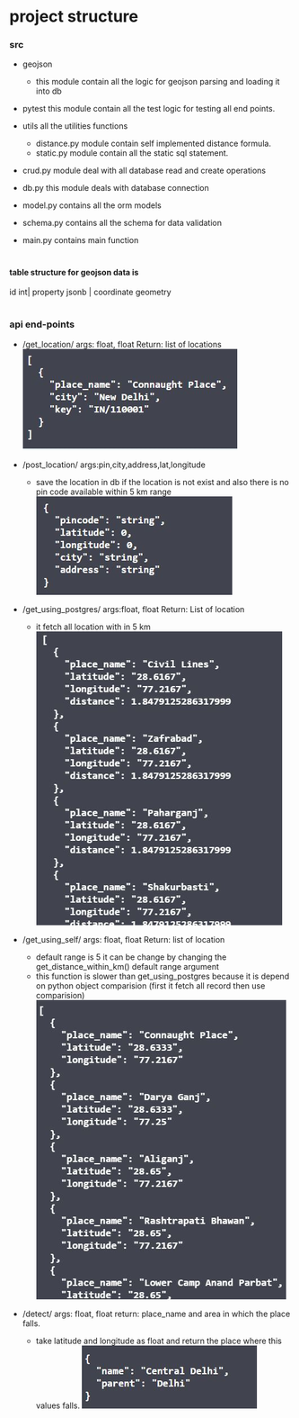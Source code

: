 # project structure
 ### src
 * geojson
    * this module contain all the logic for geojson parsing and loading it into 
    db
 * pytest this module contain all the test logic for testing all end points.
 
 * utils all the utilities functions
    * distance.py module contain self implemented distance 
    formula.
    * static.py module contain all the static sql statement.
 
 * crud.py module deal with all database read and create operations
 * db.py this module deals with database connection
 * model.py contains all the orm models
 * schema.py contains all the schema for data validation
 * main.py contains main function
 # ##################################################################
 #### table structure for geojson data is
 id int| property jsonb | coordinate geometry
 
 # ##############################################################
 
 ### api end-points
 * /get_location/ args: float, float Return: list of locations
    ![alt text](https://raw.githubusercontent.com/surajnai567/test/master/img/getloc.JPG)
 
 * /post_location/ args:pin,city,address,lat,longitude
    * save the location in db if the location is not exist and also there is
    no pin code available within 5 km range
    ![alt text](https://raw.githubusercontent.com/surajnai567/test/master/img/postloc.JPG)
 
 * /get_using_postgres/ args:float, float Return: List of location
    * it fetch all location with in 5 km
    ![alt text](https://raw.githubusercontent.com/surajnai567/test/master/img/getusingpost.JPG)
    
 * /get_using_self/ args: float, float Return: list of location
    * default range is 5 it can be change by changing the 
    get_distance_within_km() default range argument 
    * this function is slower than get_using_postgres because it is depend
    on python object comparision (first it fetch all record then use comparision)
    ![alt text](https://raw.githubusercontent.com/surajnai567/test/master/img/getself.JPG)
    
  * /detect/ args: float, float return: place_name and area in which the place falls.
    * take latitude and longitude as float and return the place where this values falls.
    ![alt text](https://raw.githubusercontent.com/surajnai567/test/master/img/detect.JPG)